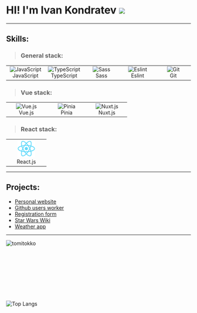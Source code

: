 <h1> HI! I'm Ivan Kondratev <img src="https://media.giphy.com/media/hvRJCLFzcasrR4ia7z/giphy.gif" width="30px"/>  </h1>

---

## Skills:

>  ### General stack:

<table width='100%'>
  <tr>
    <td align="center" width="96">
        <img src="https://upload.wikimedia.org/wikipedia/commons/thumb/9/99/Unofficial_JavaScript_logo_2.svg/1024px-Unofficial_JavaScript_logo_2.svg.png" width="48" height="48" alt="JavaScript" />
      <br>JavaScript
    </td>
    <td align="center" width="96">
        <img src="https://upload.wikimedia.org/wikipedia/commons/thumb/4/4c/Typescript_logo_2020.svg/1200px-Typescript_logo_2020.svg.png" width="48" height="48" alt="TypeScript" />
      <br>TypeScript
    </td> 
     <td align="center" width="96">
        <img src="https://brandeps.com/icon-download/S/Sass-icon-vector-04.svg" width="48" height="48" alt="Sass" />
      <br>Sass
    </td>
      <td align="center" width="96">
        <img src="https://brandeps.com/icon-download/E/Eslint-icon-vector-02.svg" width="48" height="48" alt="Eslint" />
      <br>Eslint
    </td>
    <td align="center" width="96">
        <img src="https://upload.wikimedia.org/wikipedia/commons/thumb/3/3f/Git_icon.svg/1200px-Git_icon.svg.png" width="48" height="48" alt="Git" />
      <br>Git
    </td>
</table>

>  ### Vue stack:
<table width='100%'>
  <tr>
     <td align="center" width="96">
      <img src="https://upload.wikimedia.org/wikipedia/commons/9/95/Vue.js_Logo_2.svg" title="Vue.js" alt="Vue.js" width="48" height="48"/>
      <br>Vue.js
   </td>
    <td align="center" width="96">
      <img src="https://pinia.vuejs.org/logo.svg" title="Pinia" alt="Pinia" width="48" height="48"/>
      <br>Pinia    
   </td>
    <td align="center" width="96">
      <img src="https://upload.wikimedia.org/wikipedia/commons/a/ae/Nuxt_logo.svg" title="Nuxt.js" alt="Nuxt.js" width="48" height="48"/>
      <br>Nuxt.js    
   </td>
    </td>
</table>

>  ### React stack:
<table width='100%'>
  <tr>
    <td align="center" width="96">
        <img src="https://github.com/devicons/devicon/blob/master/icons/react/react-original.svg" title="React.js" alt="React.js" width="48" height="48"/>
      <br>React.js
    </td>
</table>

---

## Projects:

- [Personal website](https://ivanxablin.github.io/ivanxablin-website/)
- [Github users worker](https://ivanxablin.github.io/github-users-worker/)
- [Registration form](https://ivanxablin.github.io/registration-form/)
- [Star Wars Wiki](https://ivanxablin.github.io/starwars-wiki/)
- [Weather app](https://ivanxablin.github.io/Go-Weather/)

---

<div>
<p><img  align="left"  src="https://github-readme-stats.vercel.app/api?username=IvanXablin&show_icons=true&locale=en&theme=dracula"  alt="tomitokko"  width="440"  height="165" />  </p>

![Top Langs](https://github-readme-stats.vercel.app/api/top-langs/?username=IvanXablin&layout=compact&theme=dracula)
</div>
